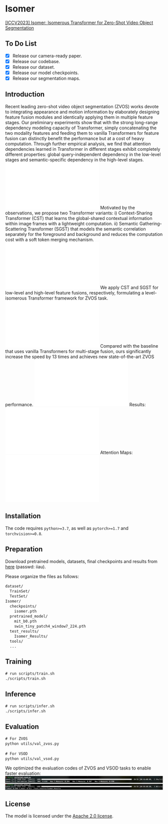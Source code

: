 # Isomer
[[ICCV2023] Isomer: Isomerous Transformer for Zero-Shot Video Object Segmentation](https://github.com/DLUT-yyc/Isomer/blob/master/docs/ICCV2023_Isomer.pdf)

## To Do List
- [x] Release our camera-ready paper.
- [x] Release our codebase.
- [x] Release our dataset.
- [x] Release our model checkpoints.
- [x] Release our segmentation maps.

## Introduction
Recent leading zero-shot video object segmentation (ZVOS) works devote to integrating appearance and motion information by elaborately designing feature fusion modules and identically applying them in multiple feature stages. Our preliminary experiments show that with the strong long-range dependency modeling capacity of Transformer, simply concatenating the two modality features and feeding them to vanilla Transformers for feature fusion can distinctly benefit the performance but at a cost of heavy computation. Through further empirical analysis, we find that attention dependencies learned in Transformer in different stages exhibit completely different properties: global query-independent dependency in the low-level stages and semantic-specific dependency in the high-level stages. 
![zvos_results](./docs/figure1.pdf)
Motivated by the observations, we propose two Transformer variants: i) Context-Sharing Transformer (CST) that learns the global-shared contextual information within image frames with a lightweight computation. ii) Semantic Gathering-Scattering Transformer (SGST) that models the semantic correlation separately for the foreground and background and reduces the computation cost with a soft token merging mechanism. 
![zvos_results](./docs/figure4.pdf)
We apply CST and SGST for low-level and high-level feature fusions, respectively, formulating a level-isomerous Transformer framework for ZVOS task. 
![zvos_results](./docs/figure3.pdf)
Compared with the baseline that uses vanilla Transformers for multi-stage fusion, ours significantly increase the speed by 13 times and achieves new state-of-the-art ZVOS performance.
![zvos_results](./docs/figure2.pdf)
Results:
![zvos_results](./docs/figure5.pdf)
Attention Maps:
![zvos_results](./docs/figure6.pdf)


## Installation

The code requires `python>=3.7`, as well as `pytorch>=1.7` and `torchvision>=0.8`. 

## Preparation

Download pretrained models, datasets, final checkpoints and results from [here](https://pan.baidu.com/s/1PJ8JevkmLwaoUVwcScQvCQ) (passwd: iiau).

Please organize the files as follows:

```
dataset/
  TrainSet/
  TestSet/
Isomer/
  checkpoints/
    isomer.pth
  pretrained_model/
    mit_b0.pth
    swin_tiny_patch4_window7_224.pth
  test_results/
    Isomer_Results/
  tools/
  ...
```

## Training

```
# run scripts/train.sh
./scripts/train.sh
```

## Inference

```
# run scripts/infer.sh
./scripts/infer.sh
```

## Evaluation

```
# For ZVOS
python utils/val_zvos.py

# For VSOD
python utils/val_vsod.py
```
We optimized the evaluation codes of ZVOS and VSOD tasks to enable faster evaluation:
![zvos_results](./docs/1.png)
![vsod_results](./docs/2.png)

## License

The model is licensed under the [Apache 2.0 license](LICENSE).
